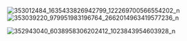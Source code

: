 ![353012484_1635433826942799_122269700566554202_n](https://github.com/anupomm/ostad-assignment-module07/assets/95094496/418bc64c-0aba-44c9-a014-2b204f2b4c9f) ![353039220_979951983196764_2662014963419577236_n](https://github.com/anupomm/ostad-assignment-module07/assets/95094496/b172cb6d-3ea1-47b2-b1dc-b732ddcc9ca2)

![352943040_6038958306202412_1023843954603928_n](https://github.com/anupomm/ostad-assignment-module07/assets/95094496/0a7696eb-2693-4e74-810f-151a2ab94499)

